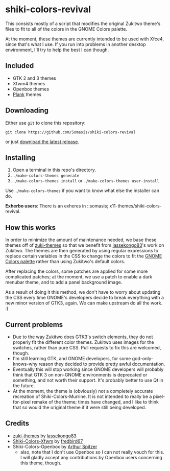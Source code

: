 # shiki-colors-revival
This consists mostly of a script that modifies the original Zukitwo theme's
files to fit to all of the colors in the GNOME Colors palette.

At the moment, these themes are currently intended to be used with Xfce4, since
that's what I use. If you run into problems in another desktop environment,
I'll try to help the best I can though.

## Included
- GTK 2 and 3 themes
- Xfwm4 themes
- Openbox themes
- [Plank](https://launchpad.net/plank) themes

## Downloading
Either use `git` to clone this repository:
    
    git clone https://github.com/Somasis/shiki-colors-revival

or just [download the latest release](releases).

## Installing
1. Open a terminal in this repo's directory.
2. `./make-colors-themes generate`
3. `./make-colors-themes install` or `./make-colors-themes user-install`

Use `./make-colors-themes` if you want to know what else the installer can do.

**Exherbo users**:
    There is an exheres in ::somasis; x11-themes/shiki-colors-revival.

## How this works
In order to minimize the amount of maintenance needed, we base these themes off
of [zuki-themes] so that we benefit from [lassekongo83]'s work on Zukitwo.
The themes are then generated by using regular expressions to replace certain
variables in the CSS to change the colors to fit the [GNOME Colors palette]
rather than using Zukitwo's default colors.

After replacing the colors, some patches are applied for some more complicated
patches; at the moment, we use a patch to enable a dark menubar theme, and to
add a panel background image.

As a result of doing it this method, we don't have to worry about updating the
CSS every time GNOME's developers decide to break everything with a new minor
version of GTK3, again. We can make upstream do all the work. :)

## Current problems
- Due to the way Zukitwo does GTK3's switch elements, they do not properly fit
  the different color themes. Zukitwo uses images for the switches, rather than
  pure CSS. Pull requests to fix this are welcomed, though.
- I'm still learning GTK, and GNOME developers, for some god-only-knows-why
  reason they decided to provide pretty awful documentation.
- Eventually this will stop working since GNOME developers will probably think
  that GTK 3 on non-GNOME environments is deprecated or something, and not worth
  their support. It's probably better to use Qt in the future.
- At the moment, the theme is (obviously) not a completely accurate recreation
  of Shiki-Colors-Murrine. It is not intended to really be a pixel-for-pixel
  remake of the theme; times have changed, and I like to think that so would
  the original theme if it were still being developed.

## Credits
- [zuki-themes] by [lassekongo83]
- [Shiki-Colors-Xfwm] by [fredbird67]
- Shiki-Colors-Openbox by [Arthur Spitzer]
    - also, note that I don't use Openbox so I can not really vouch for this. I
      will gladly accept any contributions by Openbox users concerning this
      theme, though.

[zuki-themes]: https://github.com/lassekongo83/zuki-themes
[Shiki-Colors-Xfwm]: http://xfce-look.org/content/show.php/Zukitwo-Colors+Xfwm+Themes?content=148624
[lassekongo83]: http://lassekongo83.deviantart.com/
[fredbird67]: http://xfce-look.org/usermanager/search.php?username=fredbird67
[Arthur Spitzer]: https://code.google.com/p/gnome-colors/issues/detail?id=75#c21
[GNOME Colors palette]: https://github.com/Somasis/gnome-colors-revival/blob/master/Palette.png
[releases]: https://github.com/Somasis/shiki-colors-revival/releases